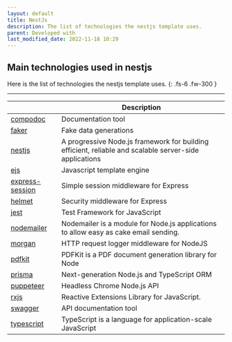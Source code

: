 ```yaml
---
layout: default
title: NestJs
description: The list of technologies the nestjs template uses.
parent: Developed with
last_modified_date: 2022-11-18 10:29
---
```


## Main technologies used in nestjs
Here is the list of technologies the nestjs template uses.
{: .fs-6 .fw-300 }

---

|                                                                  | Description                                                                                            |
| ---------------------------------------------------------------- | ------------------------------------------------------------------------------------------------------ |
| [compodoc](https://compodoc.app/)                                | Documentation tool                                                                                     |
| [faker](https://fakerjs.dev/)                                    | Fake data generations                                                                                  |
| [nestjs](https://nestjs.com/)                                    | A progressive Node.js framework for building efficient, reliable and scalable server-side applications |
| [ejs](https://ejs.co/)                                           | Javascript template engine                                                                             |
| [express-session](https://www.npmjs.com/package/express-session) | Simple session middleware for Express                                                                  |
| [helmet](https://www.npmjs.com/package/helmet)                   | Security middleware for Express                                                                        |
| [jest](https://jestjs.io/)                                       | Test Framework for JavaScript                                                                          |
| [nodemailer](https://nodemailer.com/about/)                      | Nodemailer is a module for Node.js applications to allow easy as cake email sending.                   |
| [morgan](https://www.npmjs.com/package/morgan)                   | HTTP request logger middleware for NodeJS                                                              |
| [pdfkit](https://pdfkit.org/)                                    | PDFKit is a PDF document generation library for Node                                                   |
| [prisma](https://www.prisma.io/)                                 | Next-generation Node.js and TypeScript ORM                                                             |
| [puppeteer](https://pptr.dev/)                                   | Headless Chrome Node.js API                                                                            |
| [rxjs](https://rxjs.dev/)                                        | Reactive Extensions Library for JavaScript.                                                            |
| [swagger](https://swagger.io/)                                   | API documentation tool                                                                                 |
| [typescript](https://www.npmjs.com/package/typescript)           | TypeScript is a language for application-scale JavaScript                                              |
